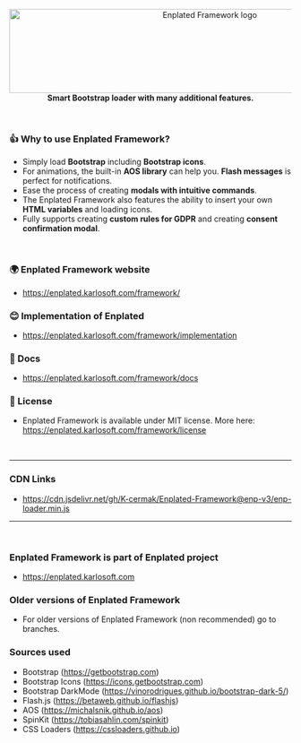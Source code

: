<p align="center">
    <a href="https://enplated.karlosoft.com/framework/">
        <img src="https://cdn.karlosoft.com/cdn-data/ks/img/enplated/github/enp-framework.svg" width="700" height="150" alt="Enplated Framework logo">
    </a>
    <br>
    <strong> Smart Bootstrap loader with many additional features.
</strong>
</p>

<br/>

### 👍 Why to use Enplated Framework?
- Simply load <b>Bootstrap</b> including <b>Bootstrap icons</b>.
- For animations, the built-in <b>AOS library</b> can help you. <b>Flash messages</b> is perfect for notifications.
- Ease the process of creating <b>modals with intuitive commands</b>.
- The Enplated Framework also features the ability to insert your own <b>HTML variables</b> and loading icons.
- Fully supports creating <b>custom rules for GDPR</b> and creating <b>consent confirmation modal</b>.

<br/>

### 🌍 Enplated Framework website
- https://enplated.karlosoft.com/framework/

### 😊 Implementation of Enplated
- https://enplated.karlosoft.com/framework/implementation

### 📕 Docs
- https://enplated.karlosoft.com/framework/docs

### 🔖 License
- Enplated Framework is available under MIT license. More here: https://enplated.karlosoft.com/framework/license

<br/>

---

### CDN Links
- https://cdn.jsdelivr.net/gh/K-cermak/Enplated-Framework@enp-v3/enp-loader.min.js

---

<br/>

### Enplated Framework is part of Enplated project
- https://enplated.karlosoft.com

### Older versions of Enplated Framework
- For older versions of Enplated Framework (non recommended) go to branches.

### Sources used
- Bootstrap (https://getbootstrap.com)
- Bootstrap Icons (https://icons.getbootstrap.com)
- Bootstrap DarkMode (https://vinorodrigues.github.io/bootstrap-dark-5/)
- Flash.js (https://betaweb.github.io/flashjs)
- AOS (https://michalsnik.github.io/aos)
- SpinKit (https://tobiasahlin.com/spinkit)
- CSS Loaders (https://cssloaders.github.io)